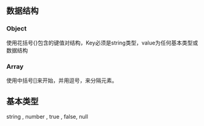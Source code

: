 ## 数据结构
### Object
使用花括号{}包含的键值对结构，Key必须是string类型，value为任何基本类型或数据结构
### Array
使用中括号[]来开始，并用逗号，来分隔元素。
## 基本类型
string , number , true , false, null

